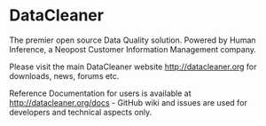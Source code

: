 DataCleaner
===========

The premier open source Data Quality solution.
Powered by Human Inference, a Neopost Customer Information Management company.

Please visit the main DataCleaner website http://datacleaner.org for downloads, news, forums etc.

Reference Documentation for users is available at http://datacleaner.org/docs - GitHub wiki and issues are used for developers and technical aspects only.
